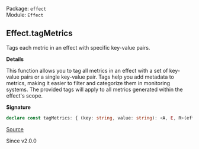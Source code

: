 Package: `effect`<br />
Module: `Effect`<br />

## Effect.tagMetrics

Tags each metric in an effect with specific key-value pairs.

**Details**

This function allows you to tag all metrics in an effect with a set of
key-value pairs or a single key-value pair. Tags help you add metadata to
metrics, making it easier to filter and categorize them in monitoring
systems. The provided tags will apply to all metrics generated within the
effect's scope.

**Signature**

```ts
declare const tagMetrics: { (key: string, value: string): <A, E, R>(effect: Effect<A, E, R>) => Effect<A, E, R>; (values: Record<string, string>): <A, E, R>(effect: Effect<A, E, R>) => Effect<A, E, R>; <A, E, R>(effect: Effect<A, E, R>, key: string, value: string): Effect<A, E, R>; <A, E, R>(effect: Effect<A, E, R>, values: Record<string, string>): Effect<A, E, R>; }
```

[Source](https://github.com/Effect-TS/effect/tree/main/packages/effect/src/Effect.ts#L11649)

Since v2.0.0